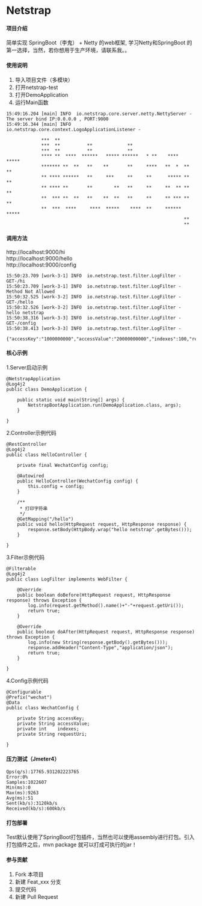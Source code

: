 # Netstrap

#### 项目介绍
简单实现 SpringBoot（李鬼） + Netty 的web框架, 学习Netty和SpringBoot 的第一选择，当然，若你想用于生产环境，请联系我。。 


#### 使用说明

1. 导入项目文件（多模块）
2. 打开netstrap-test
3. 打开DemoApplication
4. 运行Main函数

```
15:49:16.204 [main] INFO  io.netstrap.core.server.netty.NettyServer - The server bind IP:0.0.0.0 , PORT:9000
15:49:16.344 [main] INFO  io.netstrap.core.context.LogoApplicationListener - 
                                                                                
             ***  **                                                            
             ***  **          **             **                                 
             ***  **          **             **                                 
             **** **  ****  ******   ***** ******   * **    ****  *****         
             ******* **  **   **    **       **     ****   **  *  **  **        
             ** **** ******   **     ***     **     **      ***** **  **        
             ** **** **       **        **   **     **     **  ** **  **        
             **  *** **  **   **    **  **   **     **     ** *** **  **        
             **  ***  ****     ****  *****    ****  **     ****** *****         
                                                                  **            
                                                                  **
```

#### 调用方法

http://localhost:9000/hi          <br/>
http://localhost:9000/hello       <br/>
http://localhost:9000/config      <br/>

```
15:50:23.709 [work-3-1] INFO  io.netstrap.test.filter.LogFilter - GET-/hi
15:50:23.709 [work-3-1] INFO  io.netstrap.test.filter.LogFilter - Method Not Allowed
15:50:32.525 [work-3-2] INFO  io.netstrap.test.filter.LogFilter - GET-/hello
15:50:32.526 [work-3-2] INFO  io.netstrap.test.filter.LogFilter - hello netstrap
15:50:38.316 [work-3-3] INFO  io.netstrap.test.filter.LogFilter - GET-/config
15:50:38.413 [work-3-3] INFO  io.netstrap.test.filter.LogFilter - 

{"accessKey":"1000000000","accessValue":"20000000000","indexes":100,"requestUri":"http://www.forexample.com"}

```

#### 核心示例

1.Server启动示例

```
@NetstrapApplication
@Log4j2
public class DemoApplication {

    public static void main(String[] args) {
        NetstrapBootApplication.run(DemoApplication.class, args);
    }

}
```

2.Controller示例代码

```
@RestController
@Log4j2
public class HelloController {

    private final WechatConfig config;

    @Autowired
    public HelloController(WechatConfig config) {
        this.config = config;
    }

    /**
     * 打印字符串
     */
    @GetMapping("/hello")
    public void hello(HttpRequest request, HttpResponse response) {
        response.setBody(HttpBody.wrap("hello netstrap".getBytes()));
    }

}
```

3.Filter示例代码
```
@Filterable
@Log4j2
public class LogFilter implements WebFilter {

    @Override
    public boolean doBefore(HttpRequest request, HttpResponse response) throws Exception {
        log.info(request.getMethod().name()+"-"+request.getUri());
        return true;
    }

    @Override
    public boolean doAfter(HttpRequest request, HttpResponse response) throws Exception {
        log.info(new String(response.getBody().getBytes()));
        response.addHeader("Content-Type","application/json");
        return true;
    }

}

```

4.Config示例代码

```
@Configurable
@Prefix("wechat")
@Data
public class WechatConfig {

    private String accessKey;
    private String accessValue;
    private int    indexes;
    private String requestUri;

}

```

#### 压力测试（Jmeter4）

```
Qps(q/s):17765.931202223765
Error:0%
Samples:1022607
Min(ms):0
Max(ms):9263
Avg(ms):51
Sent(kb/s):3120kb/s
Received(kb/s):600kb/s
```

#### 打包部署

Test默认使用了SpringBoot打包插件，当然也可以使用assembly进行打包。引入打包插件之后，mvn package 就可以打成可执行的jar！

#### 参与贡献

1. Fork 本项目
2. 新建 Feat_xxx 分支
3. 提交代码
4. 新建 Pull Request
